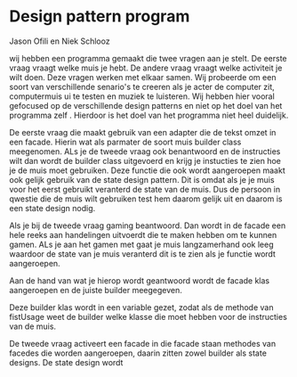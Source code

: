 # Design pattern program

Jason Ofili en Niek Schlooz

wij hebben een programma gemaakt die twee vragen aan je stelt. De eerste vraag vraagt welke muis je hebt. De andere vraag vraagt welke activiteit je wilt doen. Deze vragen werken met elkaar samen. Wij probeerde om een soort van verschillende senario's te creeren als je acter de computer zit, computermuis ui te testen en muziek te luisteren. Wij hebben hier vooral gefocused op de verschillende design patterns en niet op het doel van het programma zelf . Hierdoor is het doel van het programma niet heel duidelijk.
 
De eerste vraag die maakt gebruik van een adapter die de tekst omzet in een facade. Hierin wat als parmater de soort muis builder class meegenomen. ALs je de tweede vraag ook benantwoord en de instructies wilt dan wordt de builder class uitgevoerd en krijg je instucties te zien hoe je de muis moet gebruiken. Deze functie die ook wordt aangeroepen maakt ook gelijk gebruik van de state design pattern. Dit is omdat als je je muis voor het eerst gebruikt veranterd de state van de muis. Dus de persoon in qwestie die de muis wilt gebruiken test hem daarom gelijk uit en daarom  is een state design nodig. 

Als je bij de tweede vraag gaming beantwoord. Dan wordt in de facade een hele reeks aan handelingen uitvoerdt die te maken hebben om te kunnen gamen. ALs je aan het gamen met gaat je muis langzamerhand ook leeg waardoor de state van je muis veranterd dit is te zien als je functie wordt aangeroepen.

Aan de hand van wat je hierop wordt geantwoord wordt de facade klas aangeroepen en de juiste builder meegegeven.

Deze builder klas wordt in een variable gezet, zodat als de methode van fistUsage weet de builder welke klasse die moet hebben voor de instructies van de muis.

De tweede vraag activeert een facade in die facade staan methodes van facedes die worden aangeroepen, daarin zitten zowel builder als state designs.
De state design wordt 
